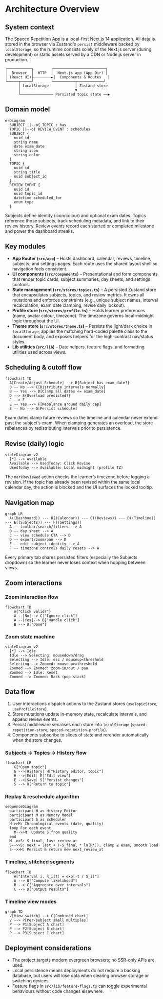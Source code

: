 # Architecture Overview

## System context

The Spaced Repetition App is a local-first Next.js 14 application. All data is stored in the browser via Zustand's `persist` middleware backed by `localStorage`, so the runtime consists solely of the Next.js server (during development) or static assets served by a CDN or Node.js server in production.

```
┌───────────┐        ┌────────────────────────┐
│  Browser  │  HTTP  │  Next.js app (App Dir) │
│ (React UI)├────────►│  Components & Routes   │
└─────┬─────┘        └──────────┬────────────┘
      │ localStorage            │ Zustand store
      │                         ▼
      └─────────────── Persisted topic state ──▶
```

## Domain model

```mermaid
erDiagram
  SUBJECT ||--o{ TOPIC : has
  TOPIC ||--o{ REVIEW_EVENT : schedules
  SUBJECT {
    uuid id
    string name
    date exam_date
    string icon
    string color
  }
  TOPIC {
    uuid id
    string title
    uuid subject_id
  }
  REVIEW_EVENT {
    uuid id
    uuid topic_id
    datetime scheduled_for
    enum type
  }
```

Subjects define identity (icon/colour) and optional exam dates. Topics reference those subjects, track scheduling metadata, and link to their review history. Review events record each started or completed milestone and power the dashboard streaks.

## Key modules

- **App Router (`src/app`)** – Hosts dashboard, calendar, reviews, timeline, subjects, and settings pages. Each route uses the shared layout shell so navigation feels consistent.
- **UI components (`src/components`)** – Presentational and form components that render topic cards, subject summaries, day sheets, and settings controls.
- **State management (`src/stores/topics.ts`)** – A persisted Zustand store that encapsulates subjects, topics, and review metrics. It owns all mutations and enforces constraints (e.g., unique subject names, interval recalculation, exam date clamping, revise daily lockout).
- **Profile store (`src/stores/profile.ts`)** – Holds learner preferences (name, avatar colour, timezone). The timezone governs local-midnight logic throughout the UI.
- **Theme store (`src/stores/theme.ts`)** – Persists the light/dark choice in `localStorage`, applies the matching hard-coded palette class to the document body, and exposes helpers for the high-contrast nav/status styles.
- **Lib utilities (`src/lib`)** – Date helpers, feature flags, and formatting utilities used across views.

## Scheduling & cutoff flow

```mermaid
flowchart TD
  A[Create/Adjust Schedule] --> B{Subject has exam_date?}
  B -- No --> C[Distribute intervals normally]
  B -- Yes --> D[Clamp all dates <= exam_date]
  D --> E{Overload predicted?}
  C --> E
  E -- Yes --> F[Rebalance around daily cap]
  E -- No --> G[Persist schedule]
```

Exam dates clamp future reviews so the timeline and calendar never extend past the subject’s exam. When clamping generates an overload, the store rebalances by redistributing intervals prior to persistence.

## Revise (daily) logic

```mermaid
stateDiagram-v2
  [*] --> Available
  Available --> UsedToday: Click Revise
  UsedToday --> Available: Local midnight (profile TZ)
```

The `markReviewed` action checks the learner’s timezone before logging a revision. If the topic has already been revised within the same local calendar day, the action is blocked and the UI surfaces the locked tooltip.

## Navigation map

```mermaid
graph LR
  A((Dashboard)) --- B((Calendar)) --- C((Reviews)) --- D((Timeline)) --- E((Subjects)) --- F((Settings))
  A -- toolbar/search/filters --> A
  B -- day sheet --> A
  C -- view schedule CTA --> D
  D -- export/zoom/pan --> D
  E -- edit subject identity --> A
  F -- timezone controls daily resets --> A
```

Every primary tab shares persisted filters (especially the Subjects dropdown) so the learner never loses context when hopping between views.

## Zoom interactions

### Zoom interaction flow

```mermaid
flowchart TD
    A{"Click valid?"}
    A --|No|--> C["Ignore click"]
    A --|Yes|--> B["Handle click"]
    B --> D["Done"]
```

### Zoom state machine

```mermaid
stateDiagram-v2
  [*] --> Idle
  Idle --> Selecting: mousedown/drag
  Selecting --> Idle: esc / mouseup<threshold
  Selecting --> Zoomed: mouseup>=threshold
  Zoomed --> Zoomed: zoom-in/out / pan
  Zoomed --> Idle: Reset
  Zoomed --> Zoomed: Back (pop stack)
```

## Data flow

1. User interactions dispatch actions to the Zustand stores (`useTopicStore`, `useProfileStore`).
2. Store mutations update in-memory state, recalculate intervals, and append review events.
3. Persist middleware serialises each store into `localStorage` (`spaced-repetition-store`, `spaced-repetition-profile`).
4. Components subscribe to slices of state and rerender automatically when the store changes.

### Subjects → Topics → History flow

```mermaid
flowchart LR
    G["Open topic"]
    G -->|History| H["History editor, topic"]
    H -->|Edit| E["Edit view"]
    E -->|Save| S["Persist changes"]
    S --> R["Return to topic"]
```

### Replay & reschedule algorithm

```mermaid
sequenceDiagram
  participant H as History Editor
  participant M as Memory Model
  participant S as Scheduler
  H->>M: Chronological events (date, quality)
  loop For each event
    M-->>M: Update S from quality
  end
  M-->>S: S_final, last_review_at
  S-->>S: next = last + (-S_final * ln(R*)), clamp ≤ exam, smooth load
  S-->>H: Persist & return new next_review_at
```

### Timeline, stitched segments

```mermaid
flowchart TD
    A["Interval i, R_i(t) = exp(-t / S_i)"]
    A --> B["Compute likelihood"]
    B --> C["Aggregate over intervals"]
    C --> D["Output results"]
```

### Timeline view modes

```mermaid
graph TD
  V[View switch] --> C[Combined chart]
  V --> P[Per-subject small multiples]
  P --> P1[Subject A chart]
  P --> P2[Subject B chart]
  P --> P3[Subject C chart]
```

## Deployment considerations

- The project targets modern evergreen browsers; no SSR-only APIs are used.
- Local persistence means deployments do not require a backing database, but users will lose data when clearing browser storage or switching devices.
- Feature flags in `src/lib/feature-flags.ts` can toggle experimental behaviours without code changes elsewhere.
